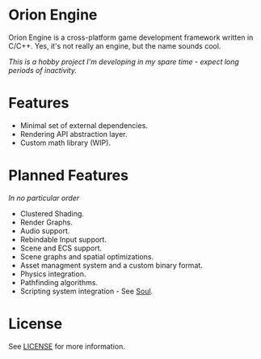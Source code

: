 # Orion Engine

Orion Engine is a cross-platform game development framework written in C/C++.
Yes, it's not really an engine, but the name sounds cool.

*This is a hobby project I'm developing in my spare time - expect long periods of inactivity.*

# Features
* Minimal set of external dependencies.
* Rendering API abstraction layer.
* Custom math library (WIP).

# Planned Features

*In no particular order*

* Clustered Shading.
* Render Graphs.
* Audio support.
* Rebindable Input support.
* Scene and ECS support.
* Scene graphs and spatial optimizations.
* Asset managment system and a custom binary format.
* Physics integration.
* Pathfinding algorithms.
* Scripting system integration - See [Soul](https://github.com/SandNoodle/Soul).

# License
See [LICENSE](LICENSE.md) for more information.
